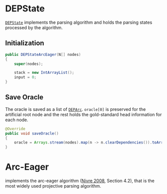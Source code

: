 # DEPState

[`DEPState`](../../java/edu/emory/mathcs/nlp/component/dep/DEPState.java) implements the parsing algorithm and holds the parsing states processed by the algorithm.

## Initialization

```java
public DEPStateArcEager(N[] nodes)
{
	super(nodes);

	stack = new IntArrayList();
	input = 0;
}
```

## Save Oracle

The oracle is saved as a list of [`DEPArc`](../../java/edu/emory/mathcs/nlp/component/dep/DEPArc.java).  `oracle[0]` is preserved for the artificial root node and the rest holds the gold-standard head information for each node.


```java
@Override
public void saveOracle()
{
	oracle = Arrays.stream(nodes).map(n -> n.clearDependencies()).toArray(DEPArc[]::new);
}
```

# Arc-Eager

implements the arc-eager algorithm ([Nivre 2008](http://www.mitpressjournals.org/doi/pdf/10.1162/coli.07-056-R1-07-027), Section 4.2), that is the most widely used projective parsing algorithm.